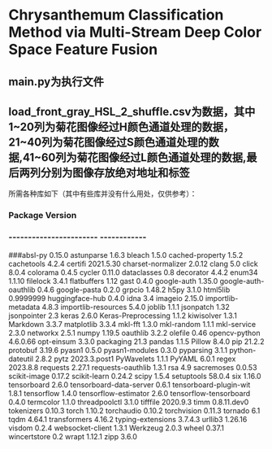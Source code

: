# Chrysanthemum Classification Method via Multi-Stream Deep Color Space Feature Fusion
## main.py为执行文件
## load_front_gray_HSL_2_shuffle.csv为数据，其中1\~20列为菊花图像经过H颜色通道处理的数据，21\~40列为菊花图像经过S颜色通道处理的数据,41\~60列为菊花图像经过L颜色通道处理的数据,最后两列分别为图像存放绝对地址和标签
所需各种库如下（其中有些库并没有什么用处，仅供参考）：
### Package                 Version
### ----------------------- ------------
###absl-py                 0.15.0
astunparse              1.6.3
bleach                  1.5.0
cached-property         1.5.2
cachetools              4.2.4
certifi                 2021.5.30
charset-normalizer      2.0.12
clang                   5.0
click                   8.0.4
colorama                0.4.5
cycler                  0.11.0
dataclasses             0.8
decorator               4.4.2
enum34                  1.1.10
filelock                3.4.1
flatbuffers             1.12
gast                    0.4.0
google-auth             1.35.0
google-auth-oauthlib    0.4.6
google-pasta            0.2.0
grpcio                  1.48.2
h5py                    3.1.0
html5lib                0.9999999
huggingface-hub         0.4.0
idna                    3.4
imageio                 2.15.0
importlib-metadata      4.8.3
importlib-resources     5.4.0
joblib                  1.1.1
jsonpatch               1.32
jsonpointer             2.3
keras                   2.6.0
Keras-Preprocessing     1.1.2
kiwisolver              1.3.1
Markdown                3.3.7
matplotlib              3.3.4
mkl-fft                 1.3.0
mkl-random              1.1.1
mkl-service             2.3.0
networkx                2.5.1
numpy                   1.19.5
oauthlib                3.2.2
olefile                 0.46
opencv-python           4.6.0.66
opt-einsum              3.3.0
packaging               21.3
pandas                  1.1.5
Pillow                  8.4.0
pip                     21.2.2
protobuf                3.19.6
pyasn1                  0.5.0
pyasn1-modules          0.3.0
pyparsing               3.1.1
python-dateutil         2.8.2
pytz                    2023.3.post1
PyWavelets              1.1.1
PyYAML                  6.0.1
regex                   2023.8.8
requests                2.27.1
requests-oauthlib       1.3.1
rsa                     4.9
sacremoses              0.0.53
scikit-image            0.17.2
scikit-learn            0.24.2
scipy                   1.5.4
setuptools              58.0.4
six                     1.16.0
tensorboard             2.6.0
tensorboard-data-server 0.6.1
tensorboard-plugin-wit  1.8.1
tensorflow              1.4.0
tensorflow-estimator    2.6.0
tensorflow-tensorboard  0.4.0
termcolor               1.1.0
threadpoolctl           3.1.0
tifffile                2020.9.3
timm                    0.8.11.dev0
tokenizers              0.10.3
torch                   1.10.2
torchaudio              0.10.2
torchvision             0.11.3
tornado                 6.1
tqdm                    4.64.1
transformers            4.16.2
typing-extensions       3.7.4.3
urllib3                 1.26.16
visdom                  0.2.4
websocket-client        1.3.1
Werkzeug                2.0.3
wheel                   0.37.1
wincertstore            0.2
wrapt                   1.12.1
zipp                    3.6.0
